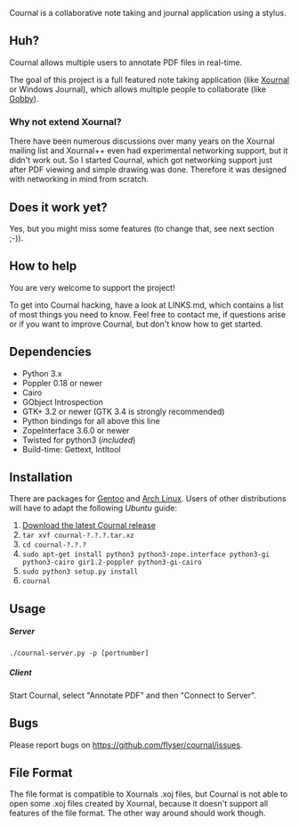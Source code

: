 Cournal is a collaborative note taking and journal application using a stylus.

## Huh? ##

Cournal allows multiple users to annotate PDF files in real-time.

The goal of this project is a full featured note taking application (like
[Xournal](http://xournal.sf.net/) or Windows Journal), which allows multiple
people to collaborate (like [Gobby](http://gobby.0x539.de/)).

### Why not extend Xournal? ###

There have been numerous discussions over many years on the Xournal mailing list
and Xournal++ even had experimental networking support, but it didn't work out.
So I started Cournal, which got networking support just after PDF viewing and
simple drawing was done. Therefore it was designed with networking in mind from 
scratch.

## Does it work yet? ##

Yes, but you might miss some features (to change that, see next section ;-)).

## How to help ##

You are very welcome to support the project!

To get into Cournal hacking, have a look at LINKS.md, which contains a list of
most things you need to know.
Feel free to contact me, if questions arise or if you want to improve Cournal,
but don't know how to get started.

## Dependencies ##

 * Python 3.x
 * Poppler 0.18 or newer
 * Cairo
 * GObject Introspection
 * GTK+ 3.2 or newer (GTK 3.4 is strongly recommended)
 * Python bindings for all above this line
 * ZopeInterface 3.6.0 or newer
 * Twisted for python3 (*included*)
 * Build-time: Gettext, Intltool

## Installation ##

There are packages for [Gentoo](https://github.com/flyser/cournal-gentoo)
and [Arch Linux](https://aur.archlinux.org/packages.php?ID=61201).
Users of other distributions will have to adapt the following *Ubuntu* guide:

1. [Download the latest Cournal release](https://github.com/flyser/cournal/downloads)
2. `tar xvf cournal-?.?.?.tar.xz`
3. `cd cournal-?.?.?`
4. `sudo apt-get install python3 python3-zope.interface python3-gi python3-cairo gir1.2-poppler python3-gi-cairo`
5. `sudo python3 setup.py install`
6. `cournal`

## Usage ##

##### Server ######

    ./cournal-server.py -p [portnumber]

##### Client ######
    
Start Cournal, select "Annotate PDF" and then "Connect to Server".

## Bugs ##

Please report bugs on <https://github.com/flyser/cournal/issues>.

## File Format ##

The file format is compatible to Xournals .xoj files, but Cournal is not
able to open some .xoj files created by Xournal, because it doesn't support
all features of the file format. The other way around should work though.
